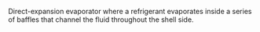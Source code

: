 Direct-expansion evaporator where a refrigerant evaporates inside a series of baffles that channel the fluid throughout the shell side.